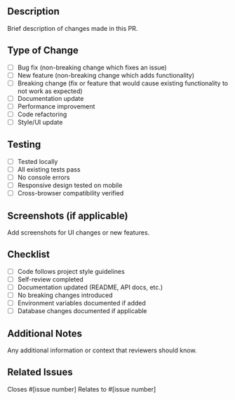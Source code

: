 ## Description
Brief description of changes made in this PR.

## Type of Change
- [ ] Bug fix (non-breaking change which fixes an issue)
- [ ] New feature (non-breaking change which adds functionality)
- [ ] Breaking change (fix or feature that would cause existing functionality to not work as expected)
- [ ] Documentation update
- [ ] Performance improvement
- [ ] Code refactoring
- [ ] Style/UI update

## Testing
- [ ] Tested locally
- [ ] All existing tests pass
- [ ] No console errors
- [ ] Responsive design tested on mobile
- [ ] Cross-browser compatibility verified

## Screenshots (if applicable)
Add screenshots for UI changes or new features.

## Checklist
- [ ] Code follows project style guidelines
- [ ] Self-review completed
- [ ] Documentation updated (README, API docs, etc.)
- [ ] No breaking changes introduced
- [ ] Environment variables documented if added
- [ ] Database changes documented if applicable

## Additional Notes
Any additional information or context that reviewers should know.

## Related Issues
Closes #[issue number]
Relates to #[issue number]
